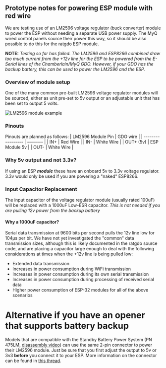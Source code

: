 ## Prototype notes for powering ESP module with red wire
We are testing use of an LM2596 voltage regulator (buck converter) module to power the ESP without needing a separate USB power supply.  The MyQ wired control panels source their power this way, so it should be also possible to do this for the ratgdo ESP module.

**NOTE:** *Testing so far has failed.  The LM2596 and ESP8266 combined draw too much current from the +12v line for the ESP to be powered from the E-Serial lines of the Chamberlain/MyQ GDO.  However, if your GDO has the backup battery, this can be used to power the LM2596 and the ESP.*

### Overview of module setup
One of the many common pre-built LM2596 voltage regulator modules will be sourced, either as unit pre-set to 5v output or an adjustable unit that has been set to output 5 volts.

![LM2596 module example](https://github.com/Kaldek/rat-ratgdo/blob/main/images/LM2596%20module.jpg)

### Pinouts

Pinouts are planned as follows:
| LM2596 Module Pin | GDO wire |
| ----------------- | -------- |
| IN+         | Red Wire |
| IN-           | White Wire |
| OUT+  (5v)  | ESP Module 5v |
| OUT-          | White Wire |

### Why 5v output and not 3.3v?
If using an ESP ***module*** these have an onboard 5v to 3.3v voltage regulator.  3.3v would only be used if you are powering a "naked" ESP8266.

### Input Capacitor Replacement
The input capacitor of the voltage regulator module (usually rated 100uF) will be replaced with a 1000uF Low-ESR capacitor.
*This is not needed if you are pulling 12v power from the backup battery*

#### Why a 1000uF capacitor?
Serial data transmission at 9600 bits per second pulls the 12v line low for 104µs per bit.  We have not yet investigated the "common" data transmission sizes, although this is likely documented in the ratgdo source code, and are placing a capacitor large enough to deal with the following considerations at times when the +12v line is being pulled low:
- Extended data transmission
- Increases in power consumption during WiFi transmission
- Increases in power consumption during its own serial transmission
- Increases in power consumption during processing of received serial data
- Higher power consumption of ESP-32 modules for all of the above scenarios


# Alternative if you have an opener that supports battery backup
Models that are compatible with the Standby Battery Power System (PN 475LM, [disassembly video](https://www.youtube.com/watch?v=qWsHb-kiO6w)) can use the same 2-pin connector to power their LM2596 module.  Just be sure that you first adjust the output to 5v or 3v3 **before** you connect it to your ESP.  More information on the connector can be found in [this thread](https://www.garagejournal.com/forum/threads/battery-backuo-connector-for-liftmaster-8500-garage-door-opener.514321/).  
